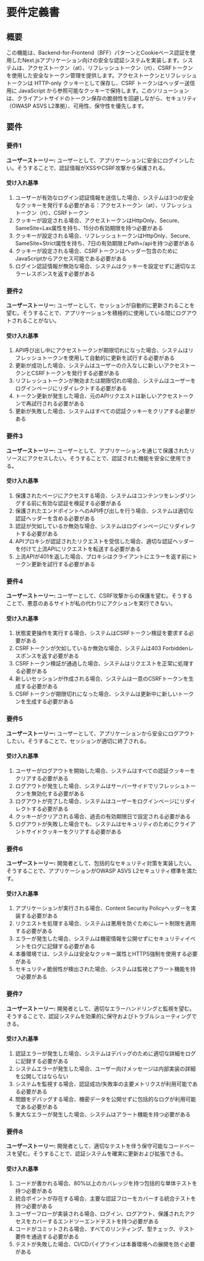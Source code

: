 # 要件定義書

## 概要

この機能は、Backend-for-Frontend（BFF）パターンとCookieベース認証を使用したNext.jsアプリケーション向けの安全な認証システムを実装します。システムは、アクセストークン（at）、リフレッシュトークン（rt）、CSRFトークンを使用した安全なトークン管理を提供します。アクセストークンとリフレッシュトークンは HTTP-only クッキーとして保存し、CSRF トークンはヘッダー送信用に JavaScript から参照可能なクッキーで保持します。このソリューションは、クライアントサイドのトークン保存の脆弱性を回避しながら、セキュリティ（OWASP ASVS L2準拠）、可用性、保守性を優先します。

## 要件

### 要件1

**ユーザーストーリー:** ユーザーとして、アプリケーションに安全にログインしたい。そうすることで、認証情報がXSSやCSRF攻撃から保護される。

#### 受け入れ基準

1. ユーザーが有効なログイン認証情報を送信した場合、システムは3つの安全なクッキーを発行する必要がある：アクセストークン（at）、リフレッシュトークン（rt）、CSRFトークン
2. クッキーが設定される場合、アクセストークンはHttpOnly、Secure、SameSite=Lax属性を持ち、15分の有効期限を持つ必要がある
3. クッキーが設定される場合、リフレッシュトークンはHttpOnly、Secure、SameSite=Strict属性を持ち、7日の有効期限とPath=/apiを持つ必要がある
4. クッキーが設定される場合、CSRFトークンはヘッダー包含のためにJavaScriptからアクセス可能である必要がある
5. ログイン認証情報が無効な場合、システムはクッキーを設定せずに適切なエラーレスポンスを返す必要がある

### 要件2

**ユーザーストーリー:** ユーザーとして、セッションが自動的に更新されることを望む。そうすることで、アプリケーションを積極的に使用している間にログアウトされることがない。

#### 受け入れ基準

1. API呼び出し中にアクセストークンが期限切れになった場合、システムはリフレッシュトークンを使用して自動的に更新を試行する必要がある
2. 更新が成功した場合、システムはユーザーの介入なしに新しいアクセストークンとCSRFトークンを発行する必要がある
3. リフレッシュトークンが無効または期限切れの場合、システムはユーザーをログインページにリダイレクトする必要がある
4. トークン更新が発生した場合、元のAPIリクエストは新しいアクセストークンで再試行される必要がある
5. 更新が失敗した場合、システムはすべての認証クッキーをクリアする必要がある

### 要件3

**ユーザーストーリー:** ユーザーとして、アプリケーションを通じて保護されたリソースにアクセスしたい。そうすることで、認証された機能を安全に使用できる。

#### 受け入れ基準

1. 保護されたページにアクセスする場合、システムはコンテンツをレンダリングする前に有効な認証を検証する必要がある
2. 保護されたエンドポイントへのAPI呼び出しを行う場合、システムは適切な認証ヘッダーを含める必要がある
3. 認証が欠如しているか無効な場合、システムはログインページにリダイレクトする必要がある
4. APIプロキシが認証されたリクエストを受信した場合、適切な認証ヘッダーを付けて上流APIにリクエストを転送する必要がある
5. 上流APIが401を返した場合、プロキシはクライアントにエラーを返す前にトークン更新を試行する必要がある

### 要件4

**ユーザーストーリー:** ユーザーとして、CSRF攻撃からの保護を望む。そうすることで、悪意のあるサイトが私の代わりにアクションを実行できない。

#### 受け入れ基準

1. 状態変更操作を実行する場合、システムはCSRFトークン検証を要求する必要がある
2. CSRFトークンが欠如しているか無効な場合、システムは403 Forbiddenレスポンスを返す必要がある
3. CSRFトークン検証が通過した場合、システムはリクエストを正常に処理する必要がある
4. 新しいセッションが作成される場合、システムは一意のCSRFトークンを生成する必要がある
5. CSRFトークンが期限切れになった場合、システムは更新中に新しいトークンを生成する必要がある

### 要件5

**ユーザーストーリー:** ユーザーとして、アプリケーションから安全にログアウトしたい。そうすることで、セッションが適切に終了される。

#### 受け入れ基準

1. ユーザーがログアウトを開始した場合、システムはすべての認証クッキーをクリアする必要がある
2. ログアウトが発生した場合、システムはサーバーサイドでリフレッシュトークンを無効化する必要がある
3. ログアウトが完了した場合、システムはユーザーをログインページにリダイレクトする必要がある
4. クッキーがクリアされる場合、過去の有効期限日で設定される必要がある
5. ログアウトが失敗した場合でも、システムはセキュリティのためにクライアントサイドクッキーをクリアする必要がある

### 要件6

**ユーザーストーリー:** 開発者として、包括的なセキュリティ対策を実装したい。そうすることで、アプリケーションがOWASP ASVS L2セキュリティ標準を満たす。

#### 受け入れ基準

1. アプリケーションが実行される場合、Content Security Policyヘッダーを実装する必要がある
2. リクエストを処理する場合、システムは悪用を防ぐためにレート制限を適用する必要がある
3. エラーが発生した場合、システムは機密情報を公開せずにセキュリティイベントをログに記録する必要がある
4. 本番環境では、システムは安全なクッキー属性とHTTPS強制を使用する必要がある
5. セキュリティ脆弱性が検出された場合、システムは監視とアラート機能を持つ必要がある

### 要件7

**ユーザーストーリー:** 開発者として、適切なエラーハンドリングと監視を望む。そうすることで、認証システムを効果的に保守およびトラブルシューティングできる。

#### 受け入れ基準

1. 認証エラーが発生した場合、システムはデバッグのために適切な詳細をログに記録する必要がある
2. システムエラーが発生した場合、ユーザー向けメッセージは内部実装の詳細を公開してはならない
3. システムを監視する場合、認証成功/失敗率の主要メトリクスが利用可能である必要がある
4. 問題をデバッグする場合、機密データを公開せずに包括的なログが利用可能である必要がある
5. 重大なエラーが発生した場合、システムはアラート機能を持つ必要がある

### 要件8

**ユーザーストーリー:** 開発者として、適切なテストを伴う保守可能なコードベースを望む。そうすることで、認証システムを確実に更新および拡張できる。

#### 受け入れ基準

1. コードが書かれる場合、80%以上のカバレッジを持つ包括的な単体テストを持つ必要がある
2. 統合ポイントが存在する場合、主要な認証フローをカバーする統合テストを持つ必要がある
3. ユーザーフローが実装される場合、ログイン、ログアウト、保護されたアクセスをカバーするエンドツーエンドテストを持つ必要がある
4. コードがコミットされる場合、すべてのリンティング、型チェック、テスト要件を通過する必要がある
5. テストが失敗した場合、CI/CDパイプラインは本番環境への展開を防ぐ必要がある
